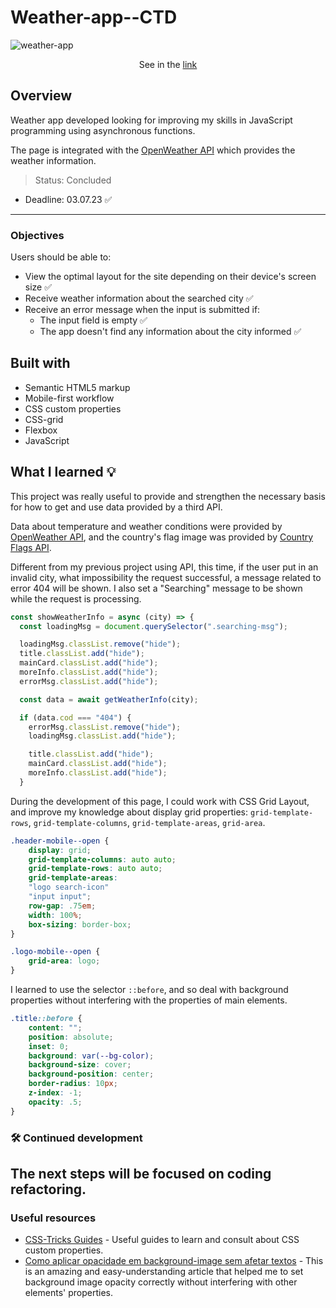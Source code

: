 # Weather-app--CTD

![weather-app](https://user-images.githubusercontent.com/97140968/223601731-e1456158-dc14-4a2d-91f0-d0d4171ffd48.png)
<p align="center"> See in the <a href="https://lucaso-silva.github.io/weather-app--CTD/"> link </a></p>

## Overview
Weather app developed looking for improving my skills in JavaScript programming using asynchronous functions.

The page is integrated with the [OpenWeather API](https://openweathermap.org/api) which provides the weather information.

> Status: Concluded 
- Deadline: 03.07.23 ✅
---

### Objectives
Users should be able to:
- View the optimal layout for the site depending on their device's screen size ✅
- Receive weather information about the searched city ✅
- Receive an error message when the input is submitted if:
  - The input field is empty ✅
  - The app doesn't find any information about the city informed ✅

## Built with
- Semantic HTML5 markup
- Mobile-first workflow
- CSS custom properties
- CSS-grid
- Flexbox
- JavaScript

## What I learned 💡
This project was really useful to provide and strengthen the necessary basis for how to get and use data provided by a third API.

Data about temperature and weather conditions were provided by [OpenWeather API](https://openweathermap.org/api), and the country's flag image was provided by [Country Flags API](https://flagsapi.com/).

Different from my previous project using API, this time, if the user put in an invalid city, what impossibility the request successful, a message related to error 404 will be shown.
I also set a "Searching" message to be shown while the request is processing.
```JavaScript 
const showWeatherInfo = async (city) => {
  const loadingMsg = document.querySelector(".searching-msg");

  loadingMsg.classList.remove("hide");
  title.classList.add("hide");
  mainCard.classList.add("hide");
  moreInfo.classList.add("hide");
  errorMsg.classList.add("hide");

  const data = await getWeatherInfo(city);

  if (data.cod === "404") {
    errorMsg.classList.remove("hide");
    loadingMsg.classList.add("hide");

    title.classList.add("hide");
    mainCard.classList.add("hide");
    moreInfo.classList.add("hide");
  }
```
During the development of this page, I could work with CSS Grid Layout, and improve my knowledge about display grid properties: `grid-template-rows`, `grid-template-columns`, `grid-template-areas`, `grid-area`.
```CSS
.header-mobile--open {
    display: grid;
    grid-template-columns: auto auto;
    grid-template-rows: auto auto;
    grid-template-areas: 
    "logo search-icon"
    "input input";
    row-gap: .75em;
    width: 100%;
    box-sizing: border-box;
}

.logo-mobile--open {
    grid-area: logo;
}
```
I learned to use the selector `::before`, and so deal with background properties without interfering with the properties of main elements.
```CSS
.title::before {
    content: "";
    position: absolute;
    inset: 0;
    background: var(--bg-color);
    background-size: cover;
    background-position: center;
    border-radius: 10px;
    z-index: -1;
    opacity: .5;
}
```

### 🛠️ Continued development
The next steps will be focused on coding refactoring. 
---
### Useful resources
- [CSS-Tricks Guides](https://css-tricks.com/guides/) - Useful guides to learn and consult about CSS custom properties.
- [Como aplicar opacidade em background-image sem afetar textos](https://dev.to/sucodelarangela/como-aplicar-opacidade-em-background-image-sem-afetar-textos-31fj) - This is an amazing and easy-understanding article that helped me to set background image opacity correctly without interfering with other elements' properties.
